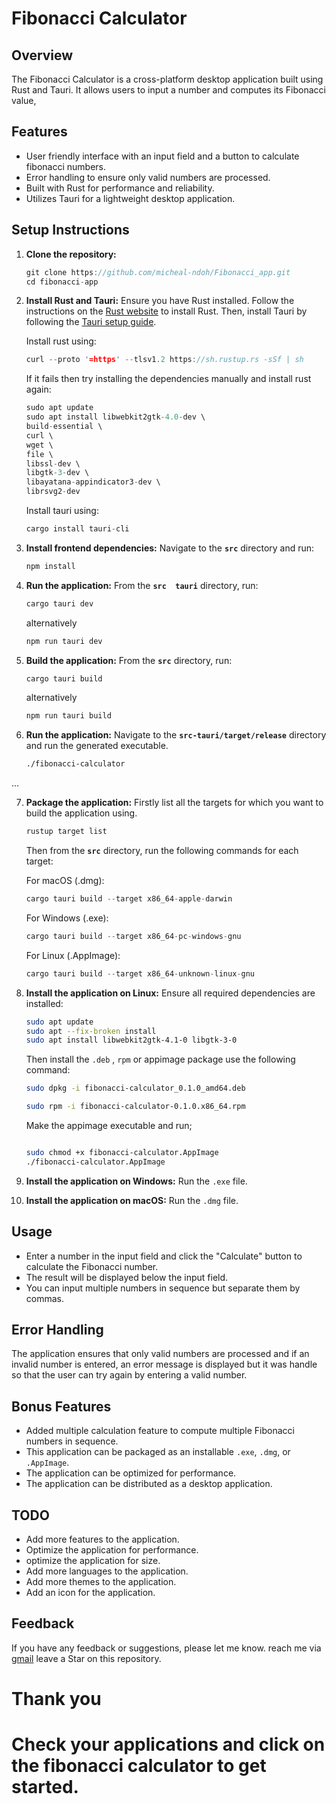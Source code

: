 
# Fibonacci Calculator

## Overview

The Fibonacci Calculator is a cross-platform desktop application built using Rust and Tauri. It allows users to input a number and computes its Fibonacci value,

## Features

- User friendly interface with an input field and a button to calculate fibonacci numbers.
- Error handling to ensure only valid numbers are processed.
- Built with Rust for performance and reliability.
- Utilizes Tauri for a lightweight desktop application.

## Setup Instructions

1. **Clone the repository:**

   ```rust
   git clone https://github.com/micheal-ndoh/Fibonacci_app.git
   cd fibonacci-app
   ```

2. **Install Rust and Tauri:**
   Ensure you have Rust installed. Follow the instructions on the [Rust website](https://www.rust-lang.org/tools/install) to install Rust. Then, install Tauri by following the [Tauri setup guide](https://tauri.studio/docs/getting-started/intro).

    Install rust using:

    ```rust
    curl --proto '=https' --tlsv1.2 https://sh.rustup.rs -sSf | sh
    ```

    If it fails then try installing the dependencies manually and install rust again:

    ```rust
    sudo apt update
    sudo apt install libwebkit2gtk-4.0-dev \
    build-essential \
    curl \
    wget \
    file \
    libssl-dev \
    libgtk-3-dev \
    libayatana-appindicator3-dev \
    librsvg2-dev
    ```

    Install tauri using:

    ```rust
    cargo install tauri-cli
    ```

3. **Install frontend dependencies:**
   Navigate to the **`src`** directory and run:

   ```rs
   npm install
   ```

4. **Run the application:**
   From the **`src  tauri`** directory, run:

   ```rs
   cargo tauri dev
   ```

    alternatively

    ```rs
    npm run tauri dev
    ```

5. **Build the application:**
   From the **`src`** directory, run:

    ```rs
   cargo tauri build
    ```

   alternatively

   ```rust
   npm run tauri build
   ```

6. **Run the application:**
   Navigate to the **`src-tauri/target/release`** directory and run the generated executable.

   ```sh
   ./fibonacci-calculator
   ```

...

7. **Package the application:**
   Firstly list all the targets for which you want to build the application using.

   ```sh
   rustup target list
   ```

   Then from the **`src`** directory, run the following commands for each target:

   For macOS (.dmg):

   ```rs
   cargo tauri build --target x86_64-apple-darwin
   ```

   For Windows (.exe):

   ```rs
   cargo tauri build --target x86_64-pc-windows-gnu
   ```

   For Linux (.AppImage):

   ```rs
   cargo tauri build --target x86_64-unknown-linux-gnu
   ```

8. **Install the application on Linux:**
   Ensure all required dependencies are installed:

   ```sh
   sudo apt update
   sudo apt --fix-broken install
   sudo apt install libwebkit2gtk-4.1-0 libgtk-3-0
   ```

   Then install the `.deb` , `rpm` or appimage package use the following command:

   ```sh
   sudo dpkg -i fibonacci-calculator_0.1.0_amd64.deb
   ```

   ```sh
   sudo rpm -i fibonacci-calculator-0.1.0.x86_64.rpm
   ```

    Make the appimage executable and run;

   ```sh

   sudo chmod +x fibonacci-calculator.AppImage
   ./fibonacci-calculator.AppImage
   ```

9. **Install the application on Windows:**
   Run the `.exe` file.

10. **Install the application on macOS:**
   Run the `.dmg` file.

## Usage

- Enter a number in the input field and click the "Calculate" button to calculate the Fibonacci number.
- The result will be displayed below the input field.
- You can input multiple numbers in sequence but separate them by commas.

## Error Handling

The application ensures that only valid numbers are processed and if an invalid number is entered, an error message is displayed but it was handle so that the user can try again by entering a valid number.

## Bonus Features

- Added multiple calculation feature to compute multiple Fibonacci numbers in sequence.
- This application can be packaged as an installable `.exe`, `.dmg`, or `.AppImage`.
- The application can be optimized for performance.
- The application can be distributed as a desktop application.

## TODO

- Add more features to the application.
- Optimize the application for performance.
- optimize the application for size.
- Add more languages to the application.
- Add more themes to the application.
- Add an icon for the application.

## Feedback

If you have any feedback or suggestions, please let me know.
reach me via [gmail](michaelndoh9@gmail.com)
leave a Star on this repository.

# Thank you

# Check your applications and click on the fibonacci calculator to get started.